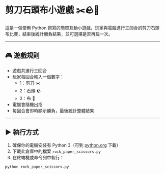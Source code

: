 # 剪刀石頭布小遊戲 ✂️🪨📄

這是一個使用 Python 撰寫的簡單互動小遊戲，玩家與電腦進行三回合的剪刀石頭布比賽，結束後統計勝負結果，並可選擇是否再玩一次。

---

## 🎮 遊戲規則

- 遊戲共進行三回合
- 玩家每回合輸入一個數字：
  - 1：剪刀 ✂️
  - 2：石頭 🪨
  - 3：布 📄
- 電腦會隨機出招
- 每回合會即時顯示勝負，最後統計整體結果

---

## ▶️ 執行方式

1. 確保你的電腦安裝有 Python 3（可到 [python.org](https://www.python.org/) 下載）
2. 下載此倉庫中的檔案 `rock_paper_scissors.py`
3. 在終端機或命令列中執行：

```bash
python rock_paper_scissors.py